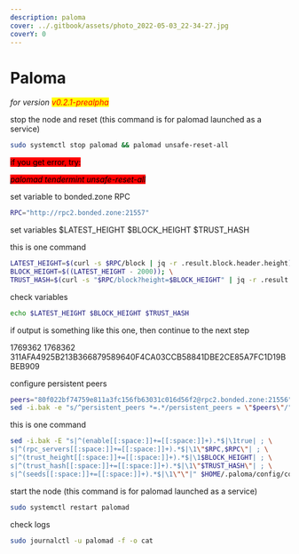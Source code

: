 ```yaml
---
description: paloma
cover: ../.gitbook/assets/photo_2022-05-03_22-34-27.jpg
coverY: 0
---
```


# Paloma

_for version <mark style="color:red;">v0.2.1-prealpha</mark>_

stop the node and reset (this command is for palomad launched as a service)

```bash
sudo systemctl stop palomad && palomad unsafe-reset-all
```

<mark style="background-color:red;">if you get error, try:</mark>

_<mark style="background-color:red;">palomad tendermint unsafe-reset-all</mark>_

set variable to bonded.zone RPC

```bash
RPC="http://rpc2.bonded.zone:21557"
```

set variables $LATEST\_HEIGHT $BLOCK\_HEIGHT $TRUST\_HASH

this is one command

```bash
LATEST_HEIGHT=$(curl -s $RPC/block | jq -r .result.block.header.height); \
BLOCK_HEIGHT=$((LATEST_HEIGHT - 2000)); \
TRUST_HASH=$(curl -s "$RPC/block?height=$BLOCK_HEIGHT" | jq -r .result.block_id.hash)
```

check variables

```bash
echo $LATEST_HEIGHT $BLOCK_HEIGHT $TRUST_HASH
```

if output is something like this one, then continue to the next step

1769362 1768362 311AFA4925B213B366879589640F4CA03CCB58841DBE2CE85A7FC1D19BBEB909

configure persistent peers

```bash
peers="80f022bf74759e811a3fc156fb63031c016d56f2@rpc2.bonded.zone:21556"
sed -i.bak -e "s/^persistent_peers *=.*/persistent_peers = \"$peers\"/" $HOME/.paloma/config/config.toml
```

this is one command

```bash
sed -i.bak -E "s|^(enable[[:space:]]+=[[:space:]]+).*$|\1true| ; \
s|^(rpc_servers[[:space:]]+=[[:space:]]+).*$|\1\"$RPC,$RPC\"| ; \
s|^(trust_height[[:space:]]+=[[:space:]]+).*$|\1$BLOCK_HEIGHT| ; \
s|^(trust_hash[[:space:]]+=[[:space:]]+).*$|\1\"$TRUST_HASH\"| ; \
s|^(seeds[[:space:]]+=[[:space:]]+).*$|\1\"\"|" $HOME/.paloma/config/config.toml
```

start the node (this command is for palomad launched as a service)

```bash
sudo systemctl restart palomad
```

check logs

```bash
sudo journalctl -u palomad -f -o cat
```
